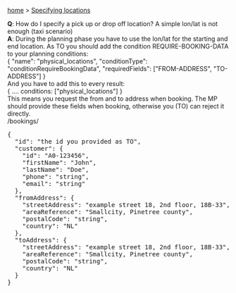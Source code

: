 [home](https://github.com/TOMP-WG/TOMP-API/wiki) > [Specifying locations](Specify-pick-up-or-drop-off-locations.md)  

**Q**: How do I specify a pick up or drop off location? A simple lon/lat is not enough (taxi scenario)<br>
**A**: During the planning phase you have to use the lon/lat for the starting and end location. As TO you should add the condition REQUIRE-BOOKING-DATA to your planning conditions: <br>
{ "name": "physical_locations", "conditionType": "conditionRequireBookingData", "requiredFields": ["FROM-ADDRESS", "TO-ADDRESS"] }<br>
And you have to add this to every result:<br>
{ .... conditions: ["physical_locations"] }<br>
This means you request the from and to address when booking. The MP should provide these fields when booking, otherwise you (TO) can reject it directly.<br>
/bookings/
<pre>
{
  "id": "the id you provided as TO",
  "customer": {
    "id": "A0-123456",
    "firstName": "John",
    "lastName": "Doe",
    "phone": "string",
    "email": "string"
  },
  "fromAddress": {
    "streetAddress": "example street 18, 2nd floor, 18B-33",
    "areaReference": "Smallcity, Pinetree county",
    "postalCode": "string",
    "country": "NL"
  },
  "toAddress": {
    "streetAddress": "example street 18, 2nd floor, 18B-33",
    "areaReference": "Smallcity, Pinetree county",
    "postalCode": "string",
    "country": "NL"
  }
}
</pre>